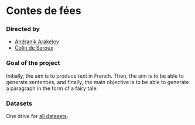 # Contes de fées

### Directed by

- [Andranik Arakelov](https://github.com/extremety1989)
- [Colin de Seroux](https://github.com/Colin-de-Seroux)

### Goal of the project

Initially, the aim is to produce text in French. Then, the aim is to be able to generate sentences, and finally, the main objective is to be able to generate a paragraph in the form of a fairy tale.

### Datasets

One drive for [all datasets](https://unice-my.sharepoint.com/:f:/g/personal/colin_de-seroux_etu_unice_fr/EkcAX17iziZDrggo0NB8pyEBpDNdcW1phL7V5kZECICTKw?e=qtAgRn).
